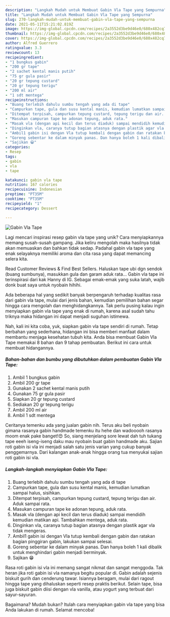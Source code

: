 ```yaml
---
description: "Langkah Mudah untuk Membuat Gabin Vla Tape yang Sempurna"
title: "Langkah Mudah untuk Membuat Gabin Vla Tape yang Sempurna"
slug: 270-langkah-mudah-untuk-membuat-gabin-vla-tape-yang-sempurna
date: 2021-05-11T15:21:02.819Z
image: https://img-global.cpcdn.com/recipes/2a3552d3be9d46e0/680x482cq70/gabin-vla-tape-foto-resep-utama.jpg
thumbnail: https://img-global.cpcdn.com/recipes/2a3552d3be9d46e0/680x482cq70/gabin-vla-tape-foto-resep-utama.jpg
cover: https://img-global.cpcdn.com/recipes/2a3552d3be9d46e0/680x482cq70/gabin-vla-tape-foto-resep-utama.jpg
author: Alfred Guerrero
ratingvalue: 3.3
reviewcount: 13
recipeingredient:
- "1 bungkus gabin"
- "200 gr tape"
- "2 sachet kental manis putih"
- "75 gr gula pasir"
- "20 gr tepung custard"
- "20 gr tepung terigu"
- "200 ml air"
- "1 sdt mentega"
recipeinstructions:
- "Buang terlebih dahulu sumbu tengah yang ada di tape"
- "Campurkan tape, gula dan susu kental manis, kemudian lumatkan sampai halus, sisihkan."
- "Ditempat terpisah, campurkan tepung custard, tepung terigu dan air. Aduk sampai rata."
- "Masukan campuran tape ke adonan tepung, aduk rata."
- "Masak vla (dengan api kecil dan terus diaduk) sampai mendidih kemudian matikan api. Tambahkan mentega, aduk rata."
- "Dinginkan vla, caranya tutup bagian atasnya dengan plastik agar vla tidak mengeras."
- "Ambil1 gabin isi dengan Vla tutup kembali dengan gabin dan ratakan bagian pinggiran gabin, lakukan sampai selesai."
- "Goreng sebentar ke dalam minyak panas. Dan hanya boleh 1 kali dibalik untuk menghindari gabin menjadi berminyak."
- "Sajikan 😁"
categories:
- Resep
tags:
- gabin
- vla
- tape

katakunci: gabin vla tape 
nutrition: 167 calories
recipecuisine: Indonesian
preptime: "PT35M"
cooktime: "PT35M"
recipeyield: "1"
recipecategory: Dessert

---
```



![Gabin Vla Tape](https://img-global.cpcdn.com/recipes/2a3552d3be9d46e0/680x482cq70/gabin-vla-tape-foto-resep-utama.jpg)

Lagi mencari inspirasi resep gabin vla tape yang unik? Cara menyiapkannya memang susah-susah gampang. Jika keliru mengolah maka hasilnya tidak akan memuaskan dan bahkan tidak sedap. Padahal gabin vla tape yang enak selayaknya memiliki aroma dan cita rasa yang dapat memancing selera kita.

Read Customer Reviews &amp; Find Best Sellers. Haluskan tape ubi dgn sendok (buang sumbunya), masukkan gula dan garam aduk rata… Gabin vla tape ini terinspirasi dari kak Hanny di IG. Sebagai emak-emak yang suka latah, wajib donk buat saya untuk nyobain hihihi.

Ada beberapa hal yang sedikit banyak berpengaruh terhadap kualitas rasa dari gabin vla tape, mulai dari jenis bahan, kemudian pemilihan bahan segar hingga cara mengolah dan menghidangkannya. Tak perlu pusing kalau ingin menyiapkan gabin vla tape yang enak di rumah, karena asal sudah tahu triknya maka hidangan ini dapat menjadi suguhan istimewa.


Nah, kali ini kita coba, yuk, siapkan gabin vla tape sendiri di rumah. Tetap berbahan yang sederhana, hidangan ini bisa memberi manfaat dalam membantu menjaga kesehatan tubuh kita. Anda bisa membuat Gabin Vla Tape memakai 8 bahan dan 9 tahap pembuatan. Berikut ini cara untuk membuat hidangannya.

<!--inarticleads1-->

##### Bahan-bahan dan bumbu yang dibutuhkan dalam pembuatan Gabin Vla Tape:

1. Ambil 1 bungkus gabin
1. Ambil 200 gr tape
1. Gunakan 2 sachet kental manis putih
1. Gunakan 75 gr gula pasir
1. Siapkan 20 gr tepung custard
1. Sediakan 20 gr tepung terigu
1. Ambil 200 ml air
1. Ambil 1 sdt mentega


Ceritanya temenku ada yang jualan gabin nih. Terus aku beli nyobain gimana rasanya gabin handmade temenku itu hehe dan wadooooh rasanya moom enak pake banget!😍 So, siang menjelang sore lewat dah tuh tukang tape eeeh iseng-iseng daku mau nyobain buat gabin handmade aku. Sajian roti gabin isi vla ini menjadi salah satu jenis varian yang cukup banyak penggemarnya. Dari kalangan anak-anak hingga orang tua menyukai sajian roti gabin isi vla. 

<!--inarticleads2-->

##### Langkah-langkah menyiapkan Gabin Vla Tape:

1. Buang terlebih dahulu sumbu tengah yang ada di tape
1. Campurkan tape, gula dan susu kental manis, kemudian lumatkan sampai halus, sisihkan.
1. Ditempat terpisah, campurkan tepung custard, tepung terigu dan air. Aduk sampai rata.
1. Masukan campuran tape ke adonan tepung, aduk rata.
1. Masak vla (dengan api kecil dan terus diaduk) sampai mendidih kemudian matikan api. Tambahkan mentega, aduk rata.
1. Dinginkan vla, caranya tutup bagian atasnya dengan plastik agar vla tidak mengeras.
1. Ambil1 gabin isi dengan Vla tutup kembali dengan gabin dan ratakan bagian pinggiran gabin, lakukan sampai selesai.
1. Goreng sebentar ke dalam minyak panas. Dan hanya boleh 1 kali dibalik untuk menghindari gabin menjadi berminyak.
1. Sajikan 😁


Rasa roti gabin isi vla ini memang sangat nikmat dan sangat menggoda. Tak heran jika roti gabin isi vla namanya begitu popular di. Gabin adalah sejenis biskuit gurih dan cenderung tawar. Isiannya beragam, mulai dari ragout hingga tape yang dihaluskan seperti resep praktis berikut. Selain tape, bisa juga biskuit gabin diisi dengan vla vanilla, atau yogurt yang terbuat dari sayur-sayuran. 

Bagaimana? Mudah bukan? Itulah cara menyiapkan gabin vla tape yang bisa Anda lakukan di rumah. Selamat mencoba!
